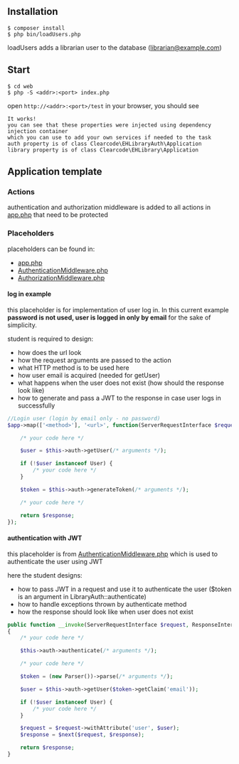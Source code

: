 ## Installation

```
$ composer install
$ php bin/loadUsers.php
```

loadUsers adds a librarian user to the database (librarian@example.com)

## Start

```
$ cd web
$ php -S <addr>:<port> index.php
```

open `http://<addr>:<port>/test` in your browser, you should see

```
It works!
you can see that these properties were injected using dependency injection container
which you can use to add your own services if needed to the task
auth property is of class Clearcode\EHLibraryAuth\Application
library property is of class Clearcode\EHLibrary\Application
```

## Application template

### Actions

authentication and authorization middleware is added to all actions in [app.php](https://github.com/ClearcodeHQ/eh-library-template/blob/master/src/app.php)
that need to be protected

### Placeholders

placeholders can be found in:
* [app.php](https://github.com/ClearcodeHQ/eh-library-template/blob/master/src/app.php)
* [AuthenticationMiddleware.php](https://github.com/ClearcodeHQ/eh-library-template/blob/master/src/Middleware/AuthenticationMiddleware.php)
* [AuthorizationMiddleware.php](https://github.com/ClearcodeHQ/eh-library-template/blob/master/src/Middleware/AuthorizationMiddleware.php)

#### log in example

this placeholder is for implementation of user log in. In this current example **password is not used, user is logged in only by email** for the sake of simplicity.

student is required to design:
* how does the url look
* how the request arguments are passed to the action
* what HTTP method is to be used here
* how user email is acquired (needed for getUser)
* what happens when the user does not exist (how should the response look like)
* how to generate and pass a JWT to the response in case user logs in successfully


```php
//Login user (login by email only - no password)
$app->map(['<method>'], '<url>', function(ServerRequestInterface $request, ResponseInterface $response, $args = []) {

    /* your code here */

    $user = $this->auth->getUser(/* arguments */);

    if (!$user instanceof User) {
        /* your code here */
    }

    $token = $this->auth->generateToken(/* arguments */);

    /* your code here */

    return $response;
});
```

#### authentication with JWT

this placeholder is from [AuthenticationMiddleware.php](https://github.com/ClearcodeHQ/eh-library-template/blob/master/src/Middleware/AuthenticationMiddleware.php) which is used to authenticate the user using JWT

here the student designs:
* how to pass JWT in a request and use it to authenticate the user ($token is an argument in LibraryAuth::authenticate)
* how to handle exceptions thrown by authenticate method
* how the response should look like when user does not exist

```php
public function __invoke(ServerRequestInterface $request, ResponseInterface $response, $next)
{
    /* your code here */

    $this->auth->authenticate(/* arguments */);

    /* your code here */

    $token = (new Parser())->parse(/* arguments */);

    $user = $this->auth->getUser($token->getClaim('email'));

    if (!$user instanceof User) {
        /* your code here */
    }

    $request = $request->withAttribute('user', $user);
    $response = $next($request, $response);

    return $response;
}
```